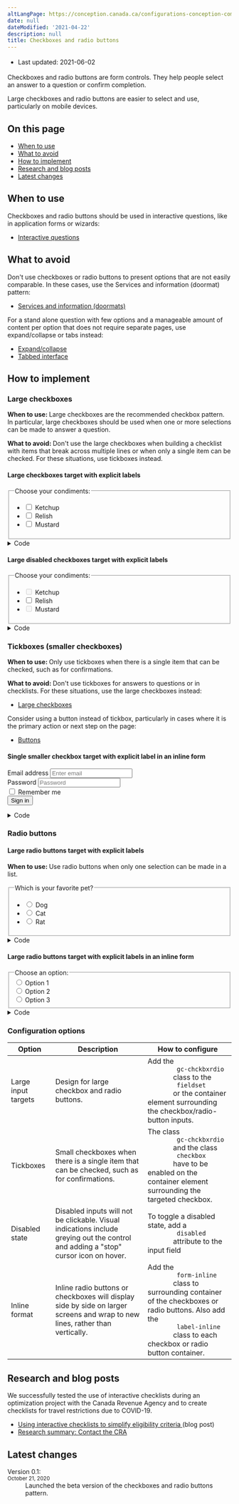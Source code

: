 ```yaml
---
altLangPage: https://conception.canada.ca/configurations-conception-communes/cases-cocher-boutons-radio.html
date: null
dateModified: '2021-04-22'
description: null
title: Checkboxes and radio buttons
---
```



<div class="row">
 <div class="col-md-12 pull-left">
  <ul class="list-inline small mrgn-bttm-sm" id="list-inline-desktop-only" style="line-height:1.65em">
   <li class="mrgn-rght-lg">
    Last updated: 2021-06-02
   </li>
  </ul>
 </div>
</div>

<section>
 <p>
  Checkboxes and radio buttons are form controls. They help people select an answer to a question or confirm completion.
 </p>
 <p>
  Large checkboxes and radio buttons are easier to select and use, particularly on mobile devices.
 </p>
 <section>
  <h2>
   On this page
  </h2>
  <ul>
   <li>
    <a href="#use">
     When to use
    </a>
   </li>
   <li>
    <a href="#avoid">
     What to avoid
    </a>
   </li>
   <li>
    <a href="#implement">
     How to implement
    </a>
   </li>
   <li>
    <a href="#research">
     Research and blog posts
    </a>
   </li>
   <li>
    <a href="#latest">
     Latest changes
    </a>
   </li>
  </ul>
 </section>
 <section>
  <h2 id="use">
   When to use
  </h2>
  <p>
   Checkboxes and radio buttons should be used in interactive questions, like in application forms or wizards:
  </p>
  <ul>
   <li>
    <a href="./interactive-questions.html">
     Interactive questions
    </a>
   </li>
  </ul>
 </section>
 <section>
  <h2 id="avoid">
   What to avoid
  </h2>
  <p>
   Don't use checkboxes or radio buttons to present options that are not easily comparable. In these cases, use the Services and information (doormat) pattern:
  </p>
  <ul>
   <li>
    <a href="./services-information.html">
     Services and information (doormats)
    </a>
   </li>
  </ul>
  <p>
   For a stand alone question with few options and a manageable amount of content per option that does not require separate pages, use expand/collapse or tabs instead:
  </p>
  <ul>
   <li>
    <a href="./collapsible-content.html">
     Expand/collapse
    </a>
   </li>
   <li>
    <a href="./tabbed-interface.html">
     Tabbed interface
    </a>
   </li>
  </ul>
 </section>
 <section>
  <h2 id="implement">
   How to implement
  </h2>
  <h3 id="large-checkboxes">
   Large checkboxes
  </h3>
  <p>
   <b>
    When to use:
   </b>
   Large checkboxes are the recommended checkbox pattern. In particular, large checkboxes should be used when one or more selections can be made to answer a question.
  </p>
  <p>
   <b>
    What to avoid:
   </b>
   Don't use the large checkboxes when building a checklist with items that break across multiple lines or when only a single item can be checked. For these situations, use tickboxes instead.
  </p>
  <section>
   <h4>
    Large checkboxes target with explicit labels
   </h4>
   <div class="panel panel-default pattern-demo">
    <div class="panel-body">
     <fieldset class="gc-chckbxrdio">
      <legend>
       Choose your condiments:
      </legend>
      <ul class="list-unstyled lst-spcd-2">
       <li class="checkbox">
        <input id="cond1" type="checkbox"/>
        <label for="cond1">
         Ketchup
        </label>
       </li>
       <li class="checkbox">
        <input id="cond2" type="checkbox"/>
        <label for="cond2">
         Relish
        </label>
       </li>
       <li class="checkbox">
        <input id="cond3" type="checkbox"/>
        <label for="cond3">
         Mustard
        </label>
       </li>
      </ul>
     </fieldset>
    </div>
   </div>
   <details>
    <summary>
     Code
    </summary>
    <details>
     <summary>
      HTML
     </summary>
     <pre><code>&lt;fieldset class="gc-chckbxrdio"&gt;
	&lt;legend&gt;Choose your condiments:&lt;/legend&gt;
	&lt;ul class="list-unstyled lst-spcd-2"&gt;
		&lt;li class="checkbox"&gt;
			&lt;input type="checkbox" id="cond1"&gt;
			&lt;label for="cond1"&gt;Ketchup&lt;/label&gt;
		&lt;/li&gt;
		&lt;li class="checkbox"&gt;
			&lt;input type="checkbox" id="cond2"&gt;
			&lt;label for="cond2"&gt;Relish&lt;/label&gt;
		&lt;/li&gt;
		&lt;li class="checkbox"&gt;
			&lt;input type="checkbox" id="cond3"&gt;
			&lt;label for="cond3"&gt;Mustard&lt;/label&gt;
		&lt;/li&gt;
	&lt;/ul&gt;
&lt;/fieldset&gt;</code></pre>
    </details>
    <details>
     <summary>
      CSS
     </summary>
     <pre><code>.gc-chckbxrdio label {
  cursor: pointer;
  display: block;
  font-size: 20px;
}

.gc-chckbxrdio legend {
  float: none;
  font-size: 22px;
  font-weight: 700;
  margin-bottom: 15px;
  margin-top: 0;
}

.gc-chckbxrdio input[type="checkbox"] {
  border: 0;
  clip: rect(0 0 0 0);
  height: 1px;
  margin: -1px;
  overflow: hidden;
  padding: 0;
  position: absolute;
  width: 1px;
}

.gc-chckbxrdio input[type="checkbox"][disabled] + label {
  cursor: not-allowed;
  opacity: .5;
}

.gc-chckbxrdio input[type="checkbox"] + label {
  display: inline-block;
  line-height: 2;
  margin-left: 36px;
  width: auto;
}

.gc-chckbxrdio input[type="checkbox"] + label::before {
  border: 4px solid #fff;
  -webkit-box-shadow: 0 0 0 2px #000;
          box-shadow: 0 0 0 2px #000;
  content: "";
  display: inline-block;
  height: 36px;
  left: 0;
  position: absolute;
  top: 2px;
  width: 36px;
}

.gc-chckbxrdio input[type="checkbox"] + label:hover::before {
  background-image: -webkit-gradient(linear, left top, left bottom, from(#e6e5e5), color-stop(50%, white));

  background-image: linear-gradient(to bottom, #e6e5e5, white 50%);
}

.gc-chckbxrdio input[type="checkbox"]:focus + label::before {
  -webkit-box-shadow: 0 0 0 2px #000, 0 0 8px 4px #3b99fc;
          box-shadow: 0 0 0 2px #000, 0 0 8px 4px #3b99fc;
}

.gc-chckbxrdio.checkbox input[type="checkbox"] + label,
.gc-chckbxrdio.checkbox input[type="checkbox"] + label + ul {
  font-size: 17px;
  min-height: 23px;
}

.gc-chckbxrdio.checkbox input[type="checkbox"] + label::before {
  height: 24px;
  left: 6px;
  top: 4px;
  width: 24px;
}

.gc-chckbxrdio.checkbox input[type="checkbox"]:checked + label::after {
  border-width: 0 3px 3px 0;
  height: 16px;
  left: 14px;
  top: 6px;
  width: 9px;
}

.gc-chckbxrdio input[type="checkbox"]:checked + label::after {
  border-color: #333;
  border-style: solid;
  border-width: 0 5px 5px 0;
  content: "";
  display: inline-block;
  height: 26px;
  left: 12px;
  position: absolute;
  top: 4px;
  -webkit-transform: rotate(45deg);
          transform: rotate(45deg);
  width: 13px;
}</code></pre>
    </details>
   </details>
   <h4>
    Large disabled checkboxes target with explicit labels
   </h4>
   <div class="panel panel-default pattern-demo">
    <div class="panel-body">
     <fieldset class="gc-chckbxrdio">
      <legend>
       Choose your condiments:
      </legend>
      <ul class="list-unstyled lst-spcd-2">
       <li class="checkbox">
        <input disabled="" id="cond4" type="checkbox"/>
        <label for="cond4">
         Ketchup
        </label>
       </li>
       <li class="checkbox">
        <input id="cond5" type="checkbox"/>
        <label for="cond5">
         Relish
        </label>
       </li>
       <li class="checkbox">
        <input disabled="" id="cond6" type="checkbox"/>
        <label for="cond6">
         Mustard
        </label>
       </li>
      </ul>
     </fieldset>
    </div>
   </div>
   <details>
    <summary>
     Code
    </summary>
    <details>
     <summary>
      HTML
     </summary>
     <pre><code>&lt;fieldset class="gc-chckbxrdio"&gt;
	&lt;legend&gt;Choose your condiments:;&lt;/legend&gt;
	&lt;ul class="list-unstyled lst-spcd-2"&gt;
		&lt;li class="checkbox"&gt;
			&lt;input type="checkbox" id="cond4" disabled&gt;
			&lt;label for="cond1"&gt;Ketchup&lt;/label&gt;
		&lt;/li&gt;
		&lt;li class="checkbox"&gt;
			&lt;input type="checkbox" id="cond5"&gt;
			&lt;label for="cond2"&gt;Relish&lt;/label&gt;
		&lt;/li&gt;
		&lt;li class="checkbox"&gt;
			&lt;input type="checkbox" id="cond6" disabled&gt;
			&lt;label for="cond3"&gt;Mustard&lt;/label&gt;
		&lt;/li&gt;
	&lt;/ul&gt;
&lt;/fieldset&gt;</code></pre>
    </details>
    <details>
     <summary>
      CSS
     </summary>
     <pre><code>.gc-chckbxrdio label {
  cursor: pointer;
  display: block;
  font-size: 20px;
}

.gc-chckbxrdio legend {
  float: none;
  font-size: 22px;
  font-weight: 700;
  margin-bottom: 15px;
  margin-top: 0;
}

.gc-chckbxrdio input[type="checkbox"] {
  border: 0;
  clip: rect(0 0 0 0);
  height: 1px;
  margin: -1px;
  overflow: hidden;
  padding: 0;
  position: absolute;
  width: 1px;
}

.gc-chckbxrdio input[type="checkbox"][disabled] + label {
  cursor: not-allowed;
  opacity: .5;
}

.gc-chckbxrdio input[type="checkbox"] + label {
  display: inline-block;
  line-height: 2;
  margin-left: 36px;
  width: auto;
}

.gc-chckbxrdio input[type="checkbox"] + label::before {
  border: 4px solid #fff;
  -webkit-box-shadow: 0 0 0 2px #000;
          box-shadow: 0 0 0 2px #000;
  content: "";
  display: inline-block;
  height: 36px;
  left: 0;
  position: absolute;
  top: 2px;
  width: 36px;
}

.gc-chckbxrdio input[type="checkbox"] + label:hover::before {
  background-image: -webkit-gradient(linear, left top, left bottom, from(#e6e5e5), color-stop(50%, white));
  background-image: linear-gradient(to bottom, #e6e5e5, white 50%);
}

.gc-chckbxrdio input[type="checkbox"]:focus + label::before {
  -webkit-box-shadow: 0 0 0 2px #000, 0 0 8px 4px #3b99fc;
          box-shadow: 0 0 0 2px #000, 0 0 8px 4px #3b99fc;
}

.gc-chckbxrdio.checkbox input[type="checkbox"] + label,
.gc-chckbxrdio.checkbox input[type="checkbox"] + label + ul {
  font-size: 17px;
  min-height: 23px;
}

.gc-chckbxrdio.checkbox input[type="checkbox"] + label::before {
  height: 24px;
  left: 6px;
  top: 4px;
  width: 24px;
}

.gc-chckbxrdio.checkbox input[type="checkbox"]:checked + label::after {
  border-width: 0 3px 3px 0;
  height: 16px;
  left: 14px;
  top: 6px;
  width: 9px;
}

.gc-chckbxrdio input[type="checkbox"]:checked + label::after {
  border-color: #333;
  border-style: solid;
  border-width: 0 5px 5px 0;
  content: "";
  display: inline-block;
  height: 26px;
  left: 12px;
  position: absolute;
  top: 4px;
  -webkit-transform: rotate(45deg);
          transform: rotate(45deg);
  width: 13px;
}</code></pre>
    </details>
   </details>
  </section>
  <section>
   <h3 id="small-checkboxes">
    Tickboxes (smaller checkboxes)
   </h3>
   <p>
    <b>
     When to use:
    </b>
    Only use tickboxes when there is a single item that can be checked, such as for confirmations.
   </p>
   <p>
    <b>
     What to avoid:
    </b>
    Don't use tickboxes for answers to questions or in checklists. For these situations, use the large checkboxes instead:
   </p>
   <ul>
    <li>
     <a href="#large-checkboxes">
      Large checkboxes
     </a>
    </li>
   </ul>
   <p>
    Consider using a button instead of tickbox, particularly in cases where it is the primary action or next step on the page:
   </p>
   <ul>
    <li>
     <a href="./buttons.html">
      Buttons
     </a>
    </li>
   </ul>
   <h4>
    Single smaller checkbox target with explicit label in an inline form
   </h4>
   <div class="panel panel-default pattern-demo">
    <div class="panel-body">
     <form action="#" class="form-inline" method="get">
      <div class="form-group">
       <label class="wb-inv" for="exampleInputEmail2">
        Email address
       </label>
       <input class="form-control" id="exampleInputEmail2" placeholder="Enter email" type="email">
       </input>
      </div>
      <div class="form-group">
       <label class="wb-inv" for="exampleInputPassword2">
        Password
       </label>
       <input class="form-control" id="exampleInputPassword2" placeholder="Password" type="password">
       </input>
      </div>
      <div class="checkbox gc-chckbxrdio">
       <input id="remember2" type="checkbox">
        <label for="remember2">
         Remember me
        </label>
       </input>
      </div>
      <button class="btn btn-default" type="submit">
       Sign in
      </button>
     </form>
    </div>
   </div>
   <details>
    <summary>
     Code
    </summary>
    <details>
     <summary>
      HTML
     </summary>
     <pre class="mrgn-tp-md"><code>&lt;form class="form-inline" method="get" action="#"&gt;
	&lt;div class="form-group"&gt;
		&lt;label class="wb-inv" for="exampleInputEmail2"&gt;Email address&lt;/label&gt;
		&lt;input type="email" class="form-control" id="exampleInputEmail2" placeholder="Enter email" /&gt;
	&lt;/div&gt;
	&lt;div class="form-group"&gt;
		&lt;label class="wb-inv" for="exampleInputPassword2"&gt;Password&lt;/label&gt;
		&lt;input type="password" class="form-control" id="exampleInputPassword2" placeholder="Password" /&gt;
	&lt;/div&gt;
	&lt;div class="checkbox gc-chckbxrdio"&gt;
		&lt;input id="remember2" type="checkbox" /&gt;
		&lt;label for="remember2"&gt;Remember me&lt;/label&gt;
	&lt;/div&gt;
	&lt;button type="submit" class="btn btn-default"&gt;Sign in&lt;/button&gt;
&lt;/form&gt;</code></pre>
    </details>
    <details>
     <summary>
      CSS
     </summary>
     <pre><code>.gc-chckbxrdio label {
  cursor: pointer;
  display: block;
  font-size: 20px;
}

.gc-chckbxrdio legend {
  float: none;
  font-size: 22px;
  font-weight: 700;
  margin-bottom: 15px;
  margin-top: 0;
}

.gc-chckbxrdio input[type="checkbox"] {
  border: 0;
  clip: rect(0 0 0 0);
  height: 1px;
  margin: -1px;
  overflow: hidden;
  padding: 0;
  position: absolute;
  width: 1px;
}

.gc-chckbxrdio input[type="checkbox"][disabled] + label {
  cursor: not-allowed;
  opacity: .5;
}

.gc-chckbxrdio input[type="checkbox"] + label {
  display: inline-block;
  line-height: 2;
  margin-left: 36px;
  width: auto;
}

.gc-chckbxrdio input[type="checkbox"] + label::before {
  border: 4px solid #fff;
  -webkit-box-shadow: 0 0 0 2px #000;
          box-shadow: 0 0 0 2px #000;
  content: "";
  display: inline-block;
  height: 36px;
  left: 0;
  position: absolute;
  top: 2px;
  width: 36px;
}

.gc-chckbxrdio input[type="checkbox"] + label:hover::before {
  background-image: -webkit-gradient(linear, left top, left bottom, from(#e6e5e5), color-stop(50%, white));
  background-image: linear-gradient(to bottom, #e6e5e5, white 50%);
}

.gc-chckbxrdio input[type="checkbox"]:focus + label::before {
  -webkit-box-shadow: 0 0 0 2px #000, 0 0 8px 4px #3b99fc;
          box-shadow: 0 0 0 2px #000, 0 0 8px 4px #3b99fc;
}

.gc-chckbxrdio.checkbox input[type="checkbox"] + label,
.gc-chckbxrdio.checkbox input[type="checkbox"] + label + ul {
  font-size: 17px;
  min-height: 23px;
}

.gc-chckbxrdio.checkbox input[type="checkbox"] + label::before {
  height: 24px;
  left: 6px;
  top: 4px;
  width: 24px;
}

.gc-chckbxrdio.checkbox input[type="checkbox"]:checked + label::after {
  border-width: 0 3px 3px 0;
  height: 16px;
  left: 14px;
  top: 6px;
  width: 9px;
}

.gc-chckbxrdio input[type="checkbox"]:checked + label::after {
  border-color: #333;
  border-style: solid;
  border-width: 0 5px 5px 0;
  content: "";
  display: inline-block;
  height: 26px;
  left: 12px;
  position: absolute;
  top: 4px;
  -webkit-transform: rotate(45deg);
          transform: rotate(45deg);
  width: 13px;
}

.gc-chckbxrdio.form-inline .label-inline {
  padding-right: 20px;
}

.gc-chckbxrdio.form-inline .label-inline label {
  padding-left: 10px;
}</code></pre>
    </details>
   </details>
  </section>
  <section>
   <h3>
    Radio buttons
   </h3>
   <h4>
    Large radio buttons target with explicit labels
   </h4>
   <p>
    <b>
     When to use:
    </b>
    Use radio buttons when only one selection can be made in a list.
   </p>
   <div class="panel panel-default pattern-demo">
    <div class="panel-body">
     <fieldset class="gc-chckbxrdio">
      <legend>
       Which is your favorite pet?
      </legend>
      <ul class="list-unstyled lst-spcd-2">
       <li class="radio">
        <input id="animal-1" name="animal" type="radio"/>
        <label for="animal-1">
         Dog
        </label>
       </li>
       <li class="radio">
        <input id="animal-2" name="animal" type="radio"/>
        <label for="animal-2">
         Cat
        </label>
       </li>
       <li class="radio">
        <input id="animal-3" name="animal" type="radio"/>
        <label for="animal-3">
         Rat
        </label>
       </li>
      </ul>
     </fieldset>
    </div>
   </div>
   <details>
    <summary>
     Code
    </summary>
    <details>
     <summary>
      HTML
     </summary>
     <pre><code>&lt;fieldset class="gc-chckbxrdio"&gt;
	&lt;legend&gt;Which is your favorite pet?&lt;/legend&gt;
	&lt;ul class="list-unstyled lst-spcd-2"&gt;
		&lt;li class="radio"&gt;
			&lt;input type="radio" name="animal" id="animal-1"&gt;
			&lt;label for="animal-1"&gt;Dog&lt;/label&gt;
		&lt;/li&gt;
		&lt;li class="radio"&gt;
			&lt;input type="radio" name="animal" id="animal-2"&gt;
			&lt;label for="animal-2"&gt;Cat&lt;/label&gt;
		&lt;/li&gt;
		&lt;li class="radio"&gt;
			&lt;input type="radio" name="animal" id="animal-3"&gt;
			&lt;label for="animal-3"&gt;Rat&lt;/label&gt;
		&lt;/li&gt;
	&lt;/ul&gt;
&lt;/fieldset&gt;</code></pre>
    </details>
    <details>
     <summary>
      CSS
     </summary>
     <pre><code>

</code></pre>
    </details>
   </details>
   <h4>
    Large radio buttons target with explicit labels in an inline form
   </h4>
   <div class="panel panel-default pattern-demo">
    <div class="panel-body">
     <fieldset class="gc-chckbxrdio form-inline">
      <legend>
       Choose an option:
      </legend>
      <div class="label-inline">
       <input id="inlineRadio1" name="optradio" type="radio"/>
       <label for="inlineRadio1">
        Option 1
       </label>
      </div>
      <div class="label-inline">
       <input id="inlineRadio2" name="optradio" type="radio"/>
       <label for="inlineRadio2">
        Option 2
       </label>
      </div>
      <div class="label-inline">
       <input id="inlineRadio3" name="optradio" type="radio"/>
       <label for="inlineRadio3">
        Option 3
       </label>
      </div>
     </fieldset>
    </div>
   </div>
   <details>
    <summary>
     Code
    </summary>
    <details>
     <summary>
      HTML
     </summary>
     <pre><code>&lt;fieldset class="gc-chckbxrdio form-inline"&gt;
	&lt;legend&gt;Choose an option&lt;/legend&gt;
	&lt;div class="label-inline"&gt;
		&lt;input id="inlineRadio1" type="radio" name="optradio"&gt;
		&lt;label for="inlineRadio1"&gt;Option 1&lt;/label&gt;
	&lt;/div&gt;
	&lt;div class="label-inline"&gt;
		&lt;input id="inlineRadio2" type="radio" name="optradio"&gt;
		&lt;label for="inlineRadio2"&gt;Option 2&lt;/label&gt;
	&lt;/div&gt;
	&lt;div class="label-inline"&gt;
		&lt;input id="inlineRadio3" type="radio" name="optradio"&gt;
		&lt;label for="inlineRadio3"&gt;Option 3&lt;/label&gt;
	&lt;/div&gt;
&lt;/fieldset&gt;</code></pre>
    </details>
    <details>
     <summary>
      CSS
     </summary>
     <pre><code>.provisional.gc-chckbxrdio label {
	cursor: pointer;
	display: block;
	font-size: 20px;
}
.provisional.gc-chckbxrdio legend {
	float: none;
	font-size: 22px;
	font-weight: 700;
	margin-bottom: 15px;
	margin-top: 0;
}
.provisional.gc-chckbxrdio input[type="radio"] {
	border: 0;
	clip: rect(0 0 0 0);
	height: 1px;
	margin: -1px;
	overflow: hidden;
	padding: 0;
	position: absolute;
	width: 1px;
}
.provisional.gc-chckbxrdio input[type="radio"][disabled] + label {
	cursor: not-allowed;
	opacity: .5;
}
.provisional.gc-chckbxrdio input[type="radio"] + label {
	display: inline-block;
	line-height: 2;
	margin-left: 36px;
	width: auto;
}
.provisional.gc-chckbxrdio input[type="radio"] + label::before {
	border: 4px solid #fff;
	-webkit-box-shadow: 0 0 0 2px #000;
	box-shadow: 0 0 0 2px #000;
	content: "";
	display: inline-block;
	height: 36px;
	left: 0;
	position: absolute;
	top: 2px;
	width: 36px;
}
.provisional.gc-chckbxrdio input[type="radio"] + label:hover::before {
	background-image: -webkit-gradient(linear, left top, left bottom, from(#e6e5e5), color-stop(50%, white));
	background-image: linear-gradient(to bottom, #e6e5e5, white 50%);
}
.provisional.gc-chckbxrdio input[type="radio"]:focus + label::before {
	-webkit-box-shadow: 0 0 0 2px #000, 0 0 8px 4px #3b99fc;
	box-shadow: 0 0 0 2px #000, 0 0 8px 4px #3b99fc;
}
.provisional.gc-chckbxrdio input[type="radio"] + label::before {
	border-radius: 50%;
}
.provisional.gc-chckbxrdio input[type="radio"]:checked + label::before {
	background: #444;
}
.provisional.gc-chckbxrdio.form-inline .label-inline {
	padding-right: 20px;
}
.provisional.gc-chckbxrdio.form-inline .label-inline label {
	padding-left: 10px;
}</code></pre>
    </details>
   </details>
  </section>
  <section>
   <h3 id="configuration">
    Configuration options
   </h3>
   <table class="table">
    <thead>
     <tr>
      <th>
       Option
      </th>
      <th>
       Description
      </th>
      <th>
       How to configure
      </th>
     </tr>
    </thead>
    <tbody>
     <tr>
      <td>
       Large input targets
      </td>
      <td>
       Design for large checkbox and radio buttons.
      </td>
      <td>
       Add the
       <code>
        gc-chckbxrdio
       </code>
       class to the
       <code>
        fieldset
       </code>
       or the container element surrounding the checkbox/radio-button inputs.
      </td>
     </tr>
     <tr>
      <td>
       Tickboxes
      </td>
      <td>
       Small checkboxes when there is a single item that can be checked, such as for confirmations.
      </td>
      <td>
       The class
       <code>
        gc-chckbxrdio
       </code>
       and the class
       <code>
        checkbox
       </code>
       have to be enabled on the container element surrounding the targeted checkbox.
      </td>
     </tr>
     <tr>
      <td>
       Disabled state
      </td>
      <td>
       Disabled inputs will not be clickable. Visual indications include greying out the control and adding a "stop" cursor icon on hover.
      </td>
      <td>
       To toggle a disabled state, add a
       <code>
        disabled
       </code>
       attribute to the input field
      </td>
     </tr>
     <tr>
      <td>
       Inline format
      </td>
      <td>
       Inline radio buttons or checkboxes will display side by side on larger screens and wrap to new lines, rather than vertically.
      </td>
      <td>
       Add the
       <code>
        form-inline
       </code>
       class to surrounding container of the checkboxes or radio buttons. Also add the
       <code>
        label-inline
       </code>
       class to each checkbox or radio button container.
      </td>
     </tr>
    </tbody>
   </table>
  </section>
  <h2 id="research">
   Research and blog posts
  </h2>
  <p>
   We successfully tested the use of interactive checklists during an optimization project with the Canada Revenue Agency and to create checklists for travel restrictions due to COVID-19.
  </p>
  <ul>
   <li>
    <a href="https://blog.canada.ca/2020/11/12/interactive-checklists.html">
     Using interactive checklists to simplify eligibility criteria
    </a>
    (blog post)
   </li>
   <li>
    <a href="https://blog.canada.ca/research-summaries/cra-contact-us-research-summary.html">
     Research summary: Contact the CRA
    </a>
   </li>
  </ul>
  <section>
   <h2 id="versions">
    Latest changes
   </h2>
   <dl class="dl-horizontal">
    <dt>
     Version 0.1:
     <br/>
     <small>
      <time class="link-muted" datetime="2020-10-21">
       October 21, 2020
      </time>
     </small>
    </dt>
    <dd>
     Launched the beta version of the checkboxes and radio buttons pattern.
    </dd>
   </dl>
  </section>
 </section>
</section>
